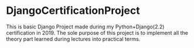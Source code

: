 # DjangoCertificationProject
This is basic Django Project made during my Python+Django(2.2) certification in 2019. The sole purpose of this project is to implement all the theory part learned during lectures into practical terms. 
